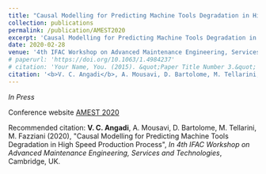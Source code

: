 ```yaml
---
title: "Causal Modelling for Predicting Machine Tools Degradation in High Speed Production Process"
collection: publications
permalink: /publication/AMEST2020
excerpt: 'Causal Modelling for Predicting Machine Tools Degradation in High Speed Production Process.'
date: 2020-02-28
venue: '4th IFAC Workshop on Advanced Maintenance Engineering, Services and Technologies, Cambridge, UK'
# paperurl: 'https://doi.org/10.1063/1.4984237'
# citation: 'Your Name, You. (2015). &quot;Paper Title Number 3.&quot; <i>Journal 1</i>. 1(3).'
citation: '<b>V. C. Angadi</b>, A. Mousavi, D. Bartolome, M. Tellarini, M. Fazziani (2020), &quot;Causal Modelling for Predicting Machine Tools Degradation in High Speed Production Process&quot;, <i>In 4th IFAC Workshop on Advanced Maintenance Engineering, Services and Technologies</i>, Cambridge, UK.'
---
```

<i>In Press</i>

Conference website [AMEST 2020](https://www.amest2020.eng.cam.ac.uk/)

Recommended citation: <b>V. C. Angadi</b>, A. Mousavi, D. Bartolome, M. Tellarini, M. Fazziani (2020), &quot;Causal Modelling for Predicting Machine Tools Degradation in High Speed Production Process&quot;, <i>In 4th IFAC Workshop on Advanced Maintenance Engineering, Services and Technologies</i>, Cambridge, UK.
